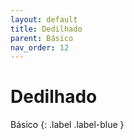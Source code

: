 ```yaml
---
layout: default
title: Dedilhado
parent: Básico
nav_order: 12
---
```


# Dedilhado

Básico
{: .label .label-blue }

